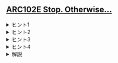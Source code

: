 <!--
author: HARADA Kento
-->
## [ARC102E Stop. Otherwise...](https://atcoder.jp/contests/arc102/tasks/arc102_c)

<details><summary> ヒント1 </summary>

「どの異なる二つのサイコロの出目の和も $i$ にならない」という条件を、より考えやすい条件に言い換えてみましょう。

</details>

<details><summary> ヒント2 </summary>

$i$ が奇数のとき、「どの異なる二つのサイコロの出目の和も $i$ にならない」とは「$a+b = i$ となる $1 \leq a,b \leq K$ に対し、$(a,b)$ のどちらか一つは現れない」ということです。$i$ が偶数の場合はどうでしょうか。

</details>

<details><summary> ヒント3 </summary>

$i$ が偶数の場合は、ヒント2の条件に加え、「$K/2$ が $1$ 個以下しか現れない」という条件が加えられます。

</details>

<details><summary> ヒント4 </summary>

$a+b = i$ となるような $(a,b)$ の組の数を $p$ とします。$p$ 個の組の内、いくつかは両方とも現れず、残りは片方のみ現れます。片方のみ現れる組の数を全探索しましょう。

</details>

<details><summary> 解説 </summary>

$i$ が奇数の場合、偶数の場合について、満たすべき条件はヒント2、ヒント3の通りです。あとは、この条件を満たすような出目の組の場合の数が求められれば良いです。

$i$ が奇数の場合から考えます。$a+b = i$ となるような $(a,b)$ の組の数を $p$ とします。ヒント4でも述べたように、$p$ 個の組の内、いくつかは両方とも現れず、残りは片方のみ現れます。片方のみ現れる組の数が $q$ のとき、条件を満たす出目の組の場合の数は  $_{p}C_{q} \times 2^{q} \times _{K-2p+q}H_{N-q}$ 通りです。

$_pC_q$ は $p$ 個の組の中から $q$ 個を選ぶことに対応します。$2^{q}$ は選んだ $q$ 個の組それぞれについて $(a,b)$ のどちらを選ぶか決めることに対応しています。$_{K-2p+q}H_{N-q}$ の部分は、選ぶことのできる数 $K-2p+q$ 個の中から重複を許して $N-q$ 個を選ぶことに対応しています。

$i$ が偶数の場合は、 $K/2$ を選ぶか選ばないかで場合分けすることで、同様に解くことができます。

計算量は $\mathrm{O}(K^2+N)$です。

実装例（C++）
```cpp
#include <bits/stdc++.h>
using namespace std;
#include <atcoder/modint>
using namespace atcoder;
using mint = modint998244353;

// combination mod prime
// https://youtu.be/8uowVvQ_-Mo?t=6002
// https://youtu.be/Tgd_zLfRZOQ?t=9928
struct modinv {
  int n; vector<mint> d;
  modinv(): n(2), d({0,1}) {}
  mint operator()(int i) {
    while (n <= i) d.push_back(-d[mint::mod()%n]*(mint::mod()/n)), ++n;
    return d[i];
  }
  mint operator[](int i) const { return d[i];}
} invs;
struct modfact {
  int n; vector<mint> d;
  modfact(): n(2), d({1,1}) {}
  mint operator()(int i) {
    while (n <= i) d.push_back(d.back()*n), ++n;
    return d[i];
  }
  mint operator[](int i) const { return d[i];}
} facts;
struct modfactinv {
  int n; vector<mint> d;
  modfactinv(): n(2), d({1,1}) {}
  mint operator()(int i) {
    while (n <= i) d.push_back(d.back()*invs(n)), ++n;
    return d[i];
  }
  mint operator[](int i) const { return d[i];}
} ifacts;
mint comb(int n, int k) {
  if (n < k || k < 0) return 0;
  return facts(n)*ifacts(k)*ifacts(n-k);
}
mint homo(int n,int k){
    int x = n+k-1;
    int y = k;
    return comb(x,y);
}

int main(){
    int k,n;
    cin >> k >> n;
    for(int i = 2;i <= k*2;i++){
        mint ans;
        for(int q = 0;q <= (i-1)/2;q++){
            mint add;
            int p = min((i-1)/2,k-i/2);
            if(i%2){
                add += comb(p,q)*mint(2).pow(q)*homo(k-2*p+q,n-q);
            } else {
                add += comb(p,q)*mint(2).pow(q)*homo(k-2*p-1+q,n-q-1);
                add += comb(p,q)*mint(2).pow(q)*homo(k-2*p-1+q,n-q);
            }
            ans += add;
        }
        cout << ans.val() << endl;
    }
}
```

</details>

